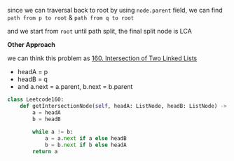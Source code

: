 
since we can traversal back to root by using `node.parent` field,
we can find `path from p to root` & `path from q to root`

and we start from `root` until path split, the final split node is LCA

**Other Approach**

we can think this problem as [160. Intersection of Two Linked Lists](https://leetcode.com/problems/intersection-of-two-linked-lists/)

- headA = p
- headB = q
- and a.next = a.parent, b.next = b.parent

```python
class Leetcode160:
    def getIntersectionNode(self, headA: ListNode, headB: ListNode) -> Optional[ListNode]:
        a = headA
        b = headB
        
        while a != b:
            a = a.next if a else headB
            b = b.next if b else headA
        return a
```